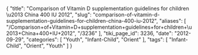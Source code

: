 {
    "title": "Comparison of Vitamin D supplementation guidelines for children \u2013 China 400 IU 2012",
    "slug": "comparison-of-vitamin-d-supplementation-guidelines-for-children-china-400-iu-2012",
    "aliases": [
        "/Comparison+of+Vitamin+D+supplementation+guidelines+for+children+\u2013+China+400+IU+2012",
        "/3236"
    ],
    "tiki_page_id": 3236,
    "date": "2012-09-29",
    "categories": [
        "Youth",
        "Infant-Child",
        "Orient"
    ],
    "tags": [
        "Infant-Child",
        "Orient",
        "Youth"
    ]
}